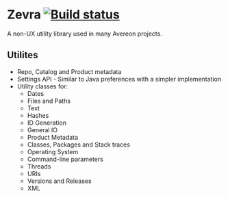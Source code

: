[build-status]: https://github.com/avereon/zevra/workflows/Avereon%20Zevra%20Continuous/badge.svg "Build status"

# Zevra [![][build-status]](https://github.com/avereon/zevra/actions)

A non-UX utility library used in many Avereon projects.

## Utilites

* Repo, Catalog and Product metadata
* Settings API - Similar to Java preferences with a simpler implementation
* Utility classes for:
  * Dates
  * Files and Paths
  * Text
  * Hashes
  * ID Generation
  * General IO
  * Product Metadata
  * Classes, Packages and Stack traces
  * Operating System
  * Command-line parameters
  * Threads
  * URIs
  * Versions and Releases
  * XML
